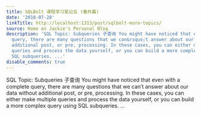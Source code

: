 ```yaml
---
title: SQLBolt 课程学习笔记五 (番外篇)
date: '2018-07-28'
linkTitle: http://localhost:1313/post/sqlbolt-more-topics/
source: Home on Jackie's Personal Blog
description: 'SQL Topic: Subqueries 子查询 You might have noticed that even with a complete
  query, there are many questions that we can&rsquo;t answer about our data without
  additional post, or pre, processing. In these cases, you can either make multiple
  queries and process the data yourself, or you can build a more complex query using
  SQL subqueries. ...'
disable_comments: true
---
```

SQL Topic: Subqueries 子查询 You might have noticed that even with a complete query, there are many questions that we can&rsquo;t answer about our data without additional post, or pre, processing. In these cases, you can either make multiple queries and process the data yourself, or you can build a more complex query using SQL subqueries. ...